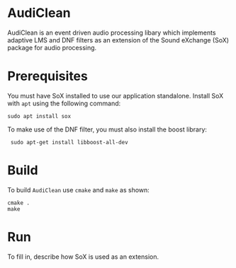 # AudiClean

AudiClean is an event driven audio processing libary which implements adaptive LMS and DNF filters as an extension of the Sound eXchange (SoX) package for audio processing. 

# Prerequisites

You must have SoX installed to use our application standalone. Install SoX with `apt` using the following command:
```
sudo apt install sox 
```
To make use of the DNF filter, you must also install the boost library:

```
 sudo apt-get install libboost-all-dev
```

# Build

To build `AudiClean` use `cmake` and `make` as shown:

```
cmake .
make
```

# Run 

To fill in, describe how SoX is used as an extension.
